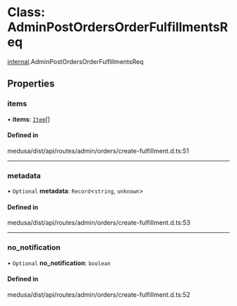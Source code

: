 # Class: AdminPostOrdersOrderFulfillmentsReq

[internal](../modules/internal-12.md).AdminPostOrdersOrderFulfillmentsReq

## Properties

### items

• **items**: [`Item`](internal-12.Item.md)[]

#### Defined in

medusa/dist/api/routes/admin/orders/create-fulfillment.d.ts:51

___

### metadata

• `Optional` **metadata**: `Record`<`string`, `unknown`\>

#### Defined in

medusa/dist/api/routes/admin/orders/create-fulfillment.d.ts:53

___

### no\_notification

• `Optional` **no\_notification**: `boolean`

#### Defined in

medusa/dist/api/routes/admin/orders/create-fulfillment.d.ts:52
